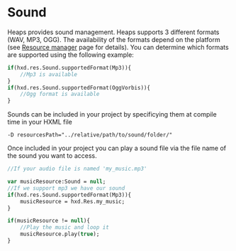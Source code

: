 # Sound

Heaps provides sound management. Heaps supports 3 different formats (WAV, MP3, OGG).  The availability of the formats depend on the platform (see [Resource manager](https://github.com/HeapsIO/heaps/wiki/Resource-Management#target-specific-quirks) page for details). You can determine which formats are supported using the following example:

```haxe
if(hxd.res.Sound.supportedFormat(Mp3)){
    //Mp3 is available
} 
if(hxd.res.Sound.supportedFormat(OggVorbis)){
    //Ogg format is available
}
```

Sounds can be included in your project by specificying them at compile time in your HXML file

```hxml
-D resourcesPath="../relative/path/to/sound/folder/"
```

Once included in your project you can play a sound file via the file name of the sound you want to access.

```haxe
//If your audio file is named 'my_music.mp3'

var musicResource:Sound = null;
//If we support mp3 we have our sound
if(hxd.res.Sound.supportedFormat(Mp3)){
    musicResource = hxd.Res.my_music;
}  

if(musicResource != null){
    //Play the music and loop it
    musicResource.play(true);
}
```